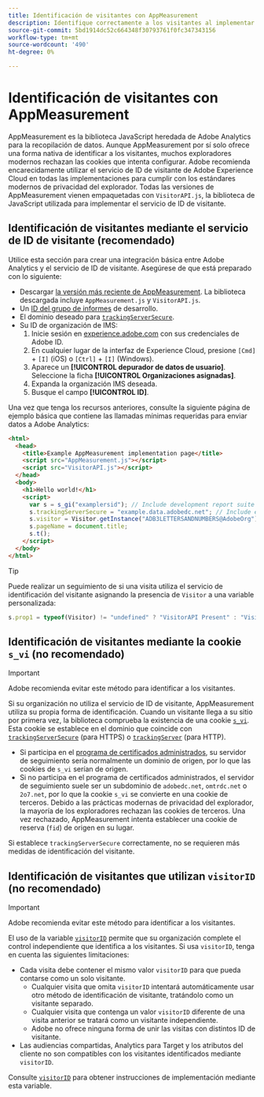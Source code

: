 ```yaml
---
title: Identificación de visitantes con AppMeasurement
description: Identifique correctamente a los visitantes al implementar Adobe Analytics mediante AppMeasurement.
source-git-commit: 5bd1914dc52c664348f30793761f0fc347343156
workflow-type: tm+mt
source-wordcount: '490'
ht-degree: 0%

---
```


# Identificación de visitantes con AppMeasurement

AppMeasurement es la biblioteca JavaScript heredada de Adobe Analytics para la recopilación de datos. Aunque AppMeasurement por sí solo ofrece una forma nativa de identificar a los visitantes, muchos exploradores modernos rechazan las cookies que intenta configurar. Adobe recomienda encarecidamente utilizar el servicio de ID de visitante de Adobe Experience Cloud en todas las implementaciones para cumplir con los estándares modernos de privacidad del explorador. Todas las versiones de AppMeasurement vienen empaquetadas con `VisitorAPI.js`, la biblioteca de JavaScript utilizada para implementar el servicio de ID de visitante.

## Identificación de visitantes mediante el servicio de ID de visitante (recomendado)

Utilice esta sección para crear una integración básica entre Adobe Analytics y el servicio de ID de visitante. Asegúrese de que está preparado con lo siguiente:

* Descargar [la versión más reciente de AppMeasurement](https://github.com/adobe/appmeasurement). La biblioteca descargada incluye `AppMeasurement.js` y `VisitorAPI.js`.
* Un [ID del grupo de informes](/help/admin/tools/manage-rs/new-rs/new-report-suite.md) de desarrollo.
* El dominio deseado para [`trackingServerSecure`](/help/implement/vars/config-vars/trackingserversecure.md).
* Su ID de organización de IMS:
   1. Inicie sesión en [experience.adobe.com](https://experience.adobe.com) con sus credenciales de Adobe ID.
   1. En cualquier lugar de la interfaz de Experience Cloud, presione `[Cmd]` + `[I]` (iOS) o `[Ctrl]` + `[I]` (Windows).
   1. Aparece un **[!UICONTROL depurador de datos de usuario]**. Seleccione la ficha **[!UICONTROL Organizaciones asignadas]**.
   1. Expanda la organización IMS deseada.
   1. Busque el campo **[!UICONTROL ID]**.

Una vez que tenga los recursos anteriores, consulte la siguiente página de ejemplo básica que contiene las llamadas mínimas requeridas para enviar datos a Adobe Analytics:

```html
<html>
  <head>
    <title>Example AppMeasurement implementation page</title>
    <script src="AppMeasurement.js"></script>
    <script src="VisitorAPI.js"></script>
  </head>
  <body>
    <h1>Hello world!</h1>
    <script>
      var s = s_gi("examplersid"); // Include development report suite ID here
      s.trackingServerSecure = "example.data.adobedc.net"; // Include edge domain here
      s.visitor = Visitor.getInstance("ADB3LETTERSANDNUMBERS@AdobeOrg"); // Include IMS org ID here
      s.pageName = document.title;
      s.t();
    </script>
  </body>
</html>
```

>[!TIP]
>
>Puede realizar un seguimiento de si una visita utiliza el servicio de identificación del visitante asignando la presencia de `Visitor` a una variable personalizada:
>
>```js
>s.prop1 = typeof(Visitor) != "undefined" ? "VisitorAPI Present" : "VisitorAPI Missing";
>```

## Identificación de visitantes mediante la cookie `s_vi` (no recomendado)

>[!IMPORTANT]
>
>Adobe recomienda evitar este método para identificar a los visitantes.

Si su organización no utiliza el servicio de ID de visitante, AppMeasurement utiliza su propia forma de identificación. Cuando un visitante llega a su sitio por primera vez, la biblioteca comprueba la existencia de una cookie [`s_vi`](https://experienceleague.adobe.com/es/docs/core-services/interface/data-collection/cookies/analytics). Esta cookie se establece en el dominio que coincide con [`trackingServerSecure`](/help/implement/vars/config-vars/trackingserversecure.md) (para HTTPS) o [`trackingServer`](/help/implement/vars/config-vars/trackingserver.md) (para HTTP).

* Si participa en el [programa de certificados administrados](https://experienceleague.adobe.com/es/docs/core-services/interface/data-collection/adobe-managed-cert), su servidor de seguimiento sería normalmente un dominio de origen, por lo que las cookies de `s_vi` serían de origen.
* Si no participa en el programa de certificados administrados, el servidor de seguimiento suele ser un subdominio de `adobedc.net`, `omtrdc.net` o `2o7.net`, por lo que la cookie `s_vi` se convierte en una cookie de terceros. Debido a las prácticas modernas de privacidad del explorador, la mayoría de los exploradores rechazan las cookies de terceros. Una vez rechazado, AppMeasurement intenta establecer una cookie de reserva (`fid`) de origen en su lugar.

Si establece `trackingServerSecure` correctamente, no se requieren más medidas de identificación del visitante.

## Identificación de visitantes que utilizan `visitorID` (no recomendado)

>[!IMPORTANT]
>
>Adobe recomienda evitar este método para identificar a los visitantes.

El uso de la variable [`visitorID`](/help/implement/vars/config-vars/visitorid.md) permite que su organización complete el control independiente que identifica a los visitantes. Si usa `visitorID`, tenga en cuenta las siguientes limitaciones:

* Cada visita debe contener el mismo valor `visitorID` para que pueda contarse como un solo visitante.
   * Cualquier visita que omita `visitorID` intentará automáticamente usar otro método de identificación de visitante, tratándolo como un visitante separado.
   * Cualquier visita que contenga un valor `visitorID` diferente de una visita anterior se tratará como un visitante independiente.
   * Adobe no ofrece ninguna forma de unir las visitas con distintos ID de visitante.
* Las audiencias compartidas, Analytics para Target y los atributos del cliente no son compatibles con los visitantes identificados mediante `visitorID`.

Consulte [`visitorID`](/help/implement/vars/config-vars/visitorid.md) para obtener instrucciones de implementación mediante esta variable.
